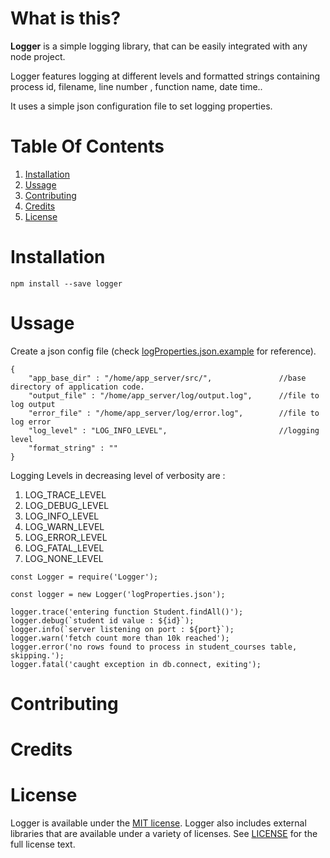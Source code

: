 # What is this?

**Logger** is a simple logging library, that can be easily integrated with any node project.<br/>

Logger features logging at different levels and formatted strings containing process id, filename, line number , function name, date time..<br/>

It uses a simple json configuration file to set logging properties.


# Table Of Contents

1. [Installation](https://github.com/ankushTripathi/node-loggerhttps://github.com/ankushTripathi/node-logger#Installtion)
1. [Ussage](https://github.com/ankushTripathi/node-logger#Ussage)
1. [Contributing](https://github.com/ankushTripathi/node-logger#Contributing)
1. [Credits](https://github.com/ankushTripathi/node-logger#Credits)
1. [License](https://github.com/ankushTripathi/node-logger#License)

# Installation

`npm install --save logger`

# Ussage

Create a json config file (check [logProperties.json.example](https://github.com/ankushTripathi/node-logger/blob/main/logProperties.json.example) for reference).

```
{
    "app_base_dir" : "/home/app_server/src/",               //base directory of application code.
    "output_file" : "/home/app_server/log/output.log",      //file to log output
    "error_file" : "/home/app_server/log/error.log",        //file to log error
    "log_level" : "LOG_INFO_LEVEL",                         //logging level
    "format_string" : ""
}
```

Logging Levels in decreasing level of verbosity are :
1. LOG_TRACE_LEVEL  
1. LOG_DEBUG_LEVEL  
1. LOG_INFO_LEVEL  
1. LOG_WARN_LEVEL  
1. LOG_ERROR_LEVEL  
1. LOG_FATAL_LEVEL  
1. LOG_NONE_LEVEL 


```
const Logger = require('Logger');

const logger = new Logger('logProperties.json');

logger.trace('entering function Student.findAll()');
logger.debug(`student id value : ${id}`);
logger.info(`server listening on port : ${port}`);
logger.warn('fetch count more than 10k reached');
logger.error('no rows found to process in student_courses table, skipping.');
logger.fatal('caught exception in db.connect, exiting');

```

# Contributing

# Credits

# License

Logger is available under the [MIT license](https://opensource.org/licenses/MIT). Logger also includes external libraries that are available under a variety of licenses. See [LICENSE](https://github.com/ankushTripathi/node-logger/blob/main/LICENSE) for the full license text.
